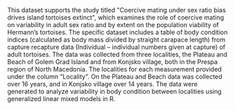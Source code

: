 This dataset supports the study titled "Coercive mating under sex ratio bias drives island tortoises extinct", which examines the role of coercive mating on variability in adult sex ratio and by extent on the population viability of Hermann’s tortoises. The specific dataset includes a table of body condition indices (calculated as body mass divided by straight carapace length) from capture recapture data (Individual – individual numbers given at capture) of adult tortoises. The data was collected from three localities, the Plateau and Beach of Golem Grad Island and from Konjsko village, both in the Prespa region of North Macedonia. The localities for each measurement provided under the column “Locality”. On the Plateau and Beach data was collected over 16 years, and in Konjsko village over 14 years. The data were generated to analyze variability in body condition between localities using generalized linear mixed models in R.
